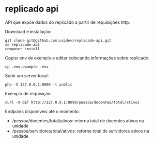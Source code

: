 # replicado api

API que expõe dados do replicado a partir de requisições http.

Download e instalação:

    git clone git@github.com:uspdev/replicado-api.git
    cd replicado-api
    composer install

Copiar env de exemplo e editar colocando informações sobre replicado:

    cp .env.example .env

Subir um server local:

    php -S 127.0.0.1:8000 -t public


Exemplo de requisição:

    curl -X GET http://127.0.0.1:8000/pessoa/docentes/total/ativos 

Endpoins disponíveis até o momento:

 - /pessoa/docentes/total/ativos: retorna total de docentes ativos na unidade
 - /pessoa/servidores/total/ativos: retorna total de servidores ativos na unidade


